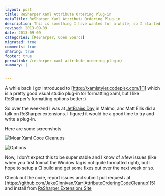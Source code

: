 ```yaml
---
layout: post
title: ReSharper Xaml Attribute Ordering Plug-in
metaTitle: ReSharper Xaml Attribute Ordering Plug-in
description: This is something I have wanted for a while, so I started this plugin over the weekend at JetBrains day
revised: 2013-09-09
date: 2013-09-09
categories: [ReSharper, Open Source]
migrated: true
comments: true
sharing: true
footer: true
permalink: /resharper-xaml-attribute-ordering-plugin/
summary: | 
  

---
```

A while back I got introduced to [https://xamlstyler.codeplex.com/][1] which is a pretty good visual studio plug-in for formatting xaml, but I like ReSharper's formatting options better :)

So over the weekend I was at [JetBrains Day][2] in Malmo, and Matt Ellis did a talk on ReSharper extensions. I figured it would be a good time to try and write a plug-in. 

Here are some screenshots

![Moar Xaml Code Cleanups][3]

![Options][4]

Now, I don't expect this to be super stable and I know of a few issues (like when you first format the Window tag is not quite formatted right), but I hope to setup a CI build and get some fixes out over the next week or so.

Check out the code, report issues and submit pull requests at [https://github.com/JakeGinnivan/XamlAttributeOrderingCodeCleanup][5] and install from [ReSharper Extensions Site][6]


  [1]: https://xamlstyler.codeplex.com/
  [2]: http://www.jetbrains.com/jetbrainsday/
  [3]: http://jake.ginnivan.net/get/Capture1.PNG
  [4]: http://jake.ginnivan.net/get/Capture2.PNG
  [5]: https://github.com/JakeGinnivan/XamlAttributeOrderingCodeCleanup
  [6]: https://resharper-plugins.jetbrains.com/packages/JetBrains.ReSharper.Plugins.XamlAttributeOrdering/